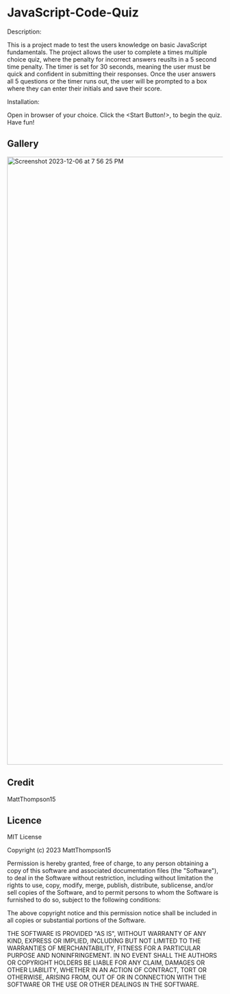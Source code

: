 # JavaScript-Code-Quiz

Description:

This is a project made to test the users knowledge on basic JavaScript fundamentals.  The project allows the user to complete a times multiple choice quiz, where the penalty for incorrect answers reuslts in a 5 second time penalty.  The timer is set for 30 seconds, meaning the user must be quick and confident in submitting their responses.  Once the user answers all 5 questions or the timer runs out, the user will be prompted to a box where they can enter their initials and save their score.

Installation:

Open in browser of your choice. Click the <Start Button!>, to begin the quiz. Have fun!

## Gallery
<img width="1421" alt="Screenshot 2023-12-06 at 7 56 25 PM" src="https://github.com/MattThompson15/JavaScript-Code-Quiz/assets/139708928/ce9d13d7-adcd-4466-87ab-ba60c0d0b6c8">

## Credit
MattThompson15

## Licence
MIT License

Copyright (c) 2023 MattThompson15

Permission is hereby granted, free of charge, to any person obtaining a copy
of this software and associated documentation files (the "Software"), to deal
in the Software without restriction, including without limitation the rights
to use, copy, modify, merge, publish, distribute, sublicense, and/or sell
copies of the Software, and to permit persons to whom the Software is
furnished to do so, subject to the following conditions:

The above copyright notice and this permission notice shall be included in all
copies or substantial portions of the Software.

THE SOFTWARE IS PROVIDED "AS IS", WITHOUT WARRANTY OF ANY KIND, EXPRESS OR
IMPLIED, INCLUDING BUT NOT LIMITED TO THE WARRANTIES OF MERCHANTABILITY,
FITNESS FOR A PARTICULAR PURPOSE AND NONINFRINGEMENT. IN NO EVENT SHALL THE
AUTHORS OR COPYRIGHT HOLDERS BE LIABLE FOR ANY CLAIM, DAMAGES OR OTHER
LIABILITY, WHETHER IN AN ACTION OF CONTRACT, TORT OR OTHERWISE, ARISING FROM,
OUT OF OR IN CONNECTION WITH THE SOFTWARE OR THE USE OR OTHER DEALINGS IN THE
SOFTWARE.


